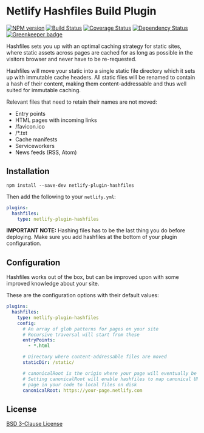 # Netlify Hashfiles Build Plugin

[![NPM version](https://badge.fury.io/js/netlify-plugin-hashfiles.svg)](http://badge.fury.io/js/netlify-plugin-hashfiles)
[![Build Status](https://travis-ci.org/Munter/netlify-plugin-hashfiles.svg?branch=master)](https://travis-ci.org/Munter/netlify-plugin-hashfiles)
[![Coverage Status](https://img.shields.io/coveralls/Munter/netlify-plugin-hashfiles.svg)](https://coveralls.io/r/Munter/netlify-plugin-hashfiles?branch=master)
[![Dependency Status](https://david-dm.org/Munter/netlify-plugin-hashfiles.svg)](https://david-dm.org/Munter/netlify-plugin-hashfiles) [![Greenkeeper badge](https://badges.greenkeeper.io/Munter/netlify-plugin-hashfiles.svg)](https://greenkeeper.io/)

Hashfiles sets you up with an optimal caching strategy for static sites, where static assets across pages are cached for as long as possible in the visitors browser and never have to be re-requested.

Hashfiles will move your static into a single static file directory which it sets up with immutable cache headers. All static files will be renamed to contain a hash of their content, making them content-addressable and thus well suited for immutable caching.

Relevant files that need to retain their names are not moved:

- Entry points
- HTML pages with incoming links
- /favicon.ico
- /\*.txt
- Cache manifests
- Serviceworkers
- News feeds (RSS, Atom)

## Installation

```
npm install --save-dev netlify-plugin-hashfiles
```

Then add the following to your `netlify.yml`:

```yml
plugins:
  hashfiles:
    type: netlify-plugin-hashfiles
```

**IMPORTANT NOTE:** Hashing files has to be the last thing you do before deploying. Make sure you add hashfiles at the bottom of your plugin configuration.

## Configuration

Hashfiles works out of the box, but can be improved upon with some improved knowledge about your site.

These are the configuration options with their default values:

```yml
plugins:
  hashfiles:
    type: netlify-plugin-hashfiles
    config:
      # An array of glob patterns for pages on your site
      # Recursive traversal will start from these
      entryPoints:
        - *.html

      # Directory where content-addressable files are moved
      staticDir: /static/

      # canonicalRoot is the origin where your page will eventually be deployed
      # Setting canonicalRoot will enable hashfiles to map canonical URL's to your
      # page in your code to local files on disk
      canonicalRoot: https://your-page.netlify.com
```

## License

[BSD 3-Clause License](<https://tldrlegal.com/license/bsd-3-clause-license-(revised)>)
